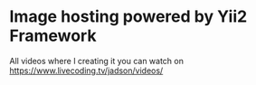 Image hosting powered by Yii2 Framework
================================

All videos where I creating it you can watch on https://www.livecoding.tv/jadson/videos/
